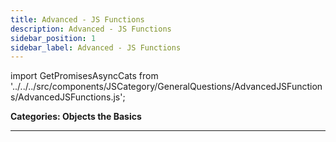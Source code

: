 ```yaml
---
title: Advanced - JS Functions
description: Advanced - JS Functions
sidebar_position: 1
sidebar_label: Advanced - JS Functions
---
```


import GetPromisesAsyncCats from '../../../src/components/JSCategory/GeneralQuestions/AdvancedJSFunctions/AdvancedJSFunctions.js';

**Categories: Objects the Basics**

<GetPromisesAsyncCats />

---
